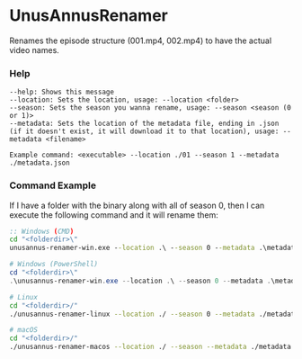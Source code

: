 # UnusAnnusRenamer
Renames the episode structure (001.mp4, 002.mp4) to have the actual video names.

### Help
```
--help: Shows this message
--location: Sets the location, usage: --location <folder>
--season: Sets the season you wanna rename, usage: --season <season (0 or 1)>
--metadata: Sets the location of the metadata file, ending in .json (if it doesn't exist, it will download it to that location), usage: --metadata <filename>

Example command: <executable> --location ./01 --season 1 --metadata ./metadata.json
```

### Command Example

If I have a folder with the binary along with all of season 0, then I can execute the following command and it will rename them:
```bat
:: Windows (CMD)
cd "<folderdir>\"
unusannus-renamer-win.exe --location .\ --season 0 --metadata .\metadata.json
```
```powershell
# Windows (PowerShell)
cd "<folderdir>\"
.\unusannus-renamer-win.exe --location .\ --season 0 --metadata .\metadata.json
```
```bash
# Linux
cd "<folderdir>/"
./unusannus-renamer-linux --location ./ --season 0 --metadata ./metadata.json

# macOS
cd "<folderdir>/"
./unusannus-renamer-macos --location ./ --season --metadata ./metadata.json
```
